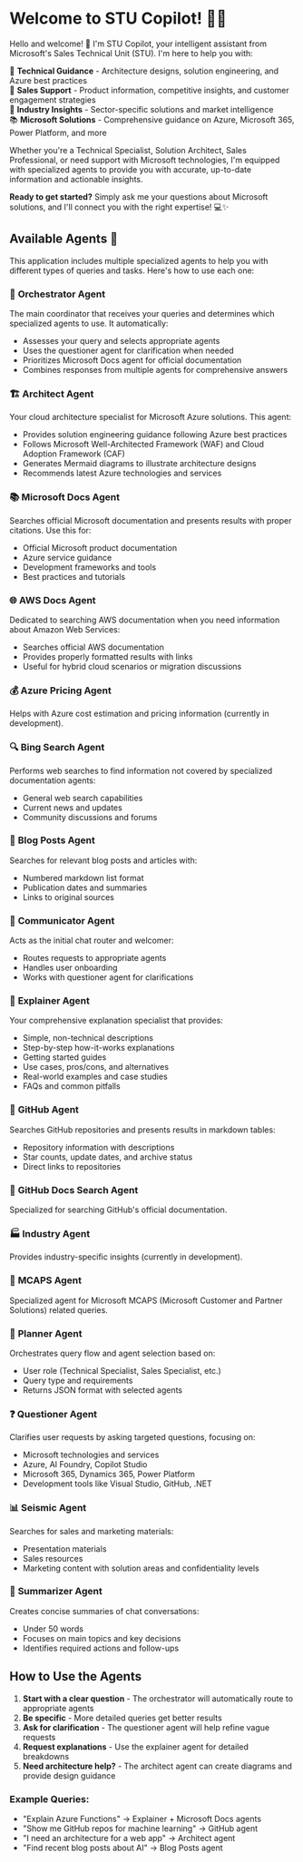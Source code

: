 # Welcome to STU Copilot! 🚀🤖

Hello and welcome! 👋 I'm STU Copilot, your intelligent assistant from Microsoft's Sales Technical Unit (STU). I'm here to help you with:

🔧 **Technical Guidance** - Architecture designs, solution engineering, and Azure best practices  
💼 **Sales Support** - Product information, competitive insights, and customer engagement strategies  
🏢 **Industry Insights** - Sector-specific solutions and market intelligence  
📚 **Microsoft Solutions** - Comprehensive guidance on Azure, Microsoft 365, Power Platform, and more

Whether you're a Technical Specialist, Solution Architect, Sales Professional, or need support with Microsoft technologies, I'm equipped with specialized agents to provide you with accurate, up-to-date information and actionable insights.

**Ready to get started?** Simply ask me your questions about Microsoft solutions, and I'll connect you with the right expertise! 💻✨

## Available Agents 🤖

This application includes multiple specialized agents to help you with different types of queries and tasks. Here's how to use each one:

### 🎯 **Orchestrator Agent**
The main coordinator that receives your queries and determines which specialized agents to use. It automatically:
- Assesses your query and selects appropriate agents
- Uses the questioner agent for clarification when needed
- Prioritizes Microsoft Docs agent for official documentation
- Combines responses from multiple agents for comprehensive answers

### 🏗️ **Architect Agent**
Your cloud architecture specialist for Microsoft Azure solutions. This agent:
- Provides solution engineering guidance following Azure best practices
- Follows Microsoft Well-Architected Framework (WAF) and Cloud Adoption Framework (CAF)
- Generates Mermaid diagrams to illustrate architecture designs
- Recommends latest Azure technologies and services

### 📚 **Microsoft Docs Agent**
Searches official Microsoft documentation and presents results with proper citations. Use this for:
- Official Microsoft product documentation
- Azure service guidance
- Development frameworks and tools
- Best practices and tutorials

### 🌐 **AWS Docs Agent**
Dedicated to searching AWS documentation when you need information about Amazon Web Services:
- Searches official AWS documentation
- Provides properly formatted results with links
- Useful for hybrid cloud scenarios or migration discussions

### 💰 **Azure Pricing Agent**
Helps with Azure cost estimation and pricing information (currently in development).

### 🔍 **Bing Search Agent**
Performs web searches to find information not covered by specialized documentation agents:
- General web search capabilities
- Current news and updates
- Community discussions and forums

### 📝 **Blog Posts Agent**
Searches for relevant blog posts and articles with:
- Numbered markdown list format
- Publication dates and summaries
- Links to original sources

### 💬 **Communicator Agent**
Acts as the initial chat router and welcomer:
- Routes requests to appropriate agents
- Handles user onboarding
- Works with questioner agent for clarifications

### 🤔 **Explainer Agent**
Your comprehensive explanation specialist that provides:
- Simple, non-technical descriptions
- Step-by-step how-it-works explanations
- Getting started guides
- Use cases, pros/cons, and alternatives
- Real-world examples and case studies
- FAQs and common pitfalls

### 🐙 **GitHub Agent**
Searches GitHub repositories and presents results in markdown tables:
- Repository information with descriptions
- Star counts, update dates, and archive status
- Direct links to repositories

### 📖 **GitHub Docs Search Agent**
Specialized for searching GitHub's official documentation.

### 🏭 **Industry Agent**
Provides industry-specific insights (currently in development).

### 🎯 **MCAPS Agent**
Specialized agent for Microsoft MCAPS (Microsoft Customer and Partner Solutions) related queries.

### 🎯 **Planner Agent**
Orchestrates query flow and agent selection based on:
- User role (Technical Specialist, Sales Specialist, etc.)
- Query type and requirements
- Returns JSON format with selected agents

### ❓ **Questioner Agent**
Clarifies user requests by asking targeted questions, focusing on:
- Microsoft technologies and services
- Azure, AI Foundry, Copilot Studio
- Microsoft 365, Dynamics 365, Power Platform
- Development tools like Visual Studio, GitHub, .NET

### 📊 **Seismic Agent**
Searches for sales and marketing materials:
- Presentation materials
- Sales resources
- Marketing content with solution areas and confidentiality levels

### 📄 **Summarizer Agent**
Creates concise summaries of chat conversations:
- Under 50 words
- Focuses on main topics and key decisions
- Identifies required actions and follow-ups

## How to Use the Agents

1. **Start with a clear question** - The orchestrator will automatically route to appropriate agents
2. **Be specific** - More detailed queries get better results
3. **Ask for clarification** - The questioner agent will help refine vague requests
4. **Request explanations** - Use the explainer agent for detailed breakdowns
5. **Need architecture help?** - The architect agent can create diagrams and provide design guidance

### Example Queries:
- "Explain Azure Functions" → Explainer + Microsoft Docs agents
- "Show me GitHub repos for machine learning" → GitHub agent  
- "I need an architecture for a web app" → Architect agent
- "Find recent blog posts about AI" → Blog Posts agent
